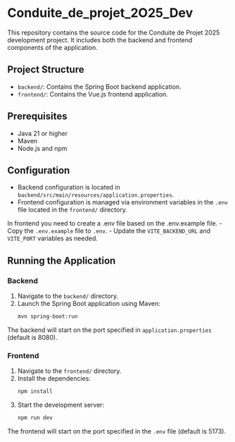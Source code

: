 # Conduite_de_projet_2O25_Dev

This repository contains the source code for the Conduite de Projet 2025 development project. It includes both the backend and frontend components of the application.

## Project Structure

- `backend/`: Contains the Spring Boot backend application.
- `frontend/`: Contains the Vue.js frontend application.

## Prerequisites

- Java 21 or higher
- Maven
- Node.js and npm

## Configuration

- Backend configuration is located in `backend/src/main/resources/application.properties`.
- Frontend configuration is managed via environment variables in the `.env` file located in the `frontend/` directory.

In frontend you need to create a .env file based on the .env.example file.
    - Copy the `.env.example` file to `.env`.
    - Update the `VITE_BACKEND_URL` and `VITE_PORT` variables as needed.

## Running the Application

### Backend
1. Navigate to the `backend/` directory.
2. Launch the Spring Boot application using Maven:
   ```bash
   mvn spring-boot:run
   ```

The backend will start on the port specified in `application.properties` (default is 8080).

### Frontend
1. Navigate to the `frontend/` directory.
2. Install the dependencies:
   ```bash
   npm install
   ```
3. Start the development server:
   ```bash
   npm run dev
   ```
The frontend will start on the port specified in the `.env` file (default is 5173).
